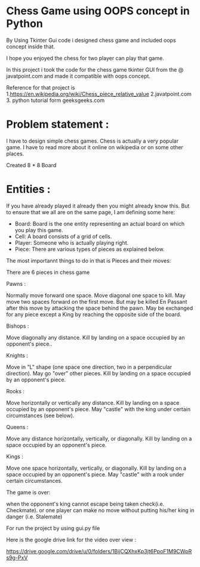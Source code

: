 # Chess Game using OOPS concept in Python

By Using Tkinter Gui code i designed chess game and included oops concept inside that. 

I hope you enjoyed the chess for two player can play that game.

In this project i took the code for the chess game tkinter GUI from the @ javatpoint.com and made it compatible with oops concept.

Reference for that project is 
1.https://en.wikipedia.org/wiki/Chess_piece_relative_value
2.javatpoint.com
3. python tutorial form geeksgeeks.com


# Problem statement :
I have to design simple chess games. Chess is actually a very popular game. I have to read more about it online on wikipedia or on some other places.

Created 8 * 8 Board

# Entities :
If you have already played it already then you might already know this. But to ensure that we all are on the same page, I am defining some here:
* Board: Board is the one entity representing an actual board on which you play this game.
* Cell: A board consists of a grid of cells.
* Player: Someone who is actually playing right.
* Piece: There are various types of pieces as explained below.

The most importannt things to do in that is Pieces and their moves:

 There are 6 pieces in chess game

 Pawns :

Normally move forward one space. Move diagonal one space to kill. May move two spaces forward on the first move. But may be killed En Passant after this move by attacking the space behind the pawn. May be exchanged for any piece except a King by reaching the opposite side of the board.

Bishops :

Move diagonally any distance. Kill by landing on a space occupied by an opponent's piece..

Knights :

Move in "L" shape (one space one direction, two in a perpendicular direction). May go "over" other pieces. Kill by landing on a space occupied by an opponent's piece.

Rooks :

Move horizontally or vertically any distance. Kill by landing on a space occupied by an opponent's piece. May "castle" with the king under certain circumstances (see below).

Queens :

Move any distance horizontally, vertically, or diagonally. Kill by landing on a space occupied by an opponent's piece.

Kings :

Move one space horizontally, vertically, or diagonally. Kill by landing on a space occupied by an opponent's piece. May "castle" with a rook under certain circumstances.

The game is over:

when the opponent's king cannot escape being taken check(i.e. Checkmate). or one player can make no move without putting his/her king in danger (i.e. Stalemate)


For run the project by using 
gui.py file

Here is the google drive link for the video over view :

https://drive.google.com/drive/u/0/folders/1BijCQXhxKp3jt6PpoF1M9CWpRs9g-PxV



